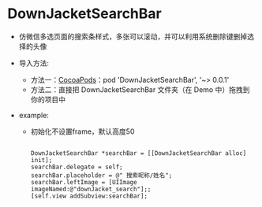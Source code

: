 # DownJacketSearchBar
* 仿微信多选页面的搜索条样式，多张可以滚动，并可以利用系统删除键删掉选择的头像
* 导入方法:
    * 方法一：[CocoaPods][1]：pod 'DownJacketSearchBar', '~> 0.0.1'
    * 方法二：直接把 DownJacketSearchBar 文件夹（在 Demo 中）拖拽到你的项目中

* example:
    * 初始化不设置frame，默认高度50
    
      ```object-c
      
      DownJacketSearchBar *searchBar = [[DownJacketSearchBar alloc] init];
      searchBar.delegate = self;
      searchBar.placeholder = @" 搜索昵称/姓名";
      searchBar.leftImage = [UIImage imageNamed:@"downJacket_search"];;
      [self.view addSubview:searchBar];
      
      ```
   



[1]: https://cocoapods.org "CocoaPods" 

